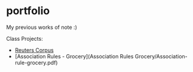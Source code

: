 # portfolio
My previous works of note :)

Class Projects: 
- [Reuters Corpus](./Reuters%20Author%20and%20Text%20Clustering.ipynb)
- [Association Rules - Grocery](Association Rules Grocery/Association-rule-grocery.pdf)

